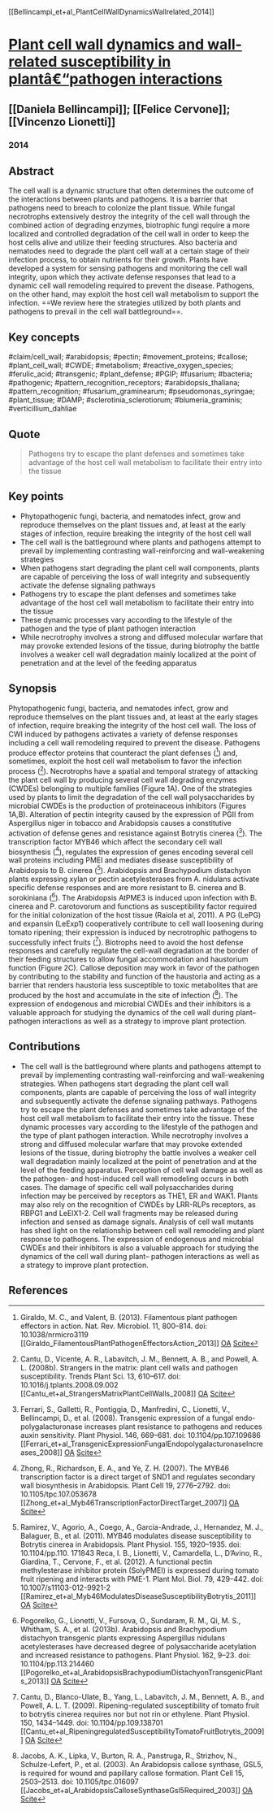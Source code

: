 [[Bellincampi_et+al_PlantCellWallDynamicsWallrelated_2014]]

# [Plant cell wall dynamics and wall-related susceptibility in plantâ€“pathogen interactions](https://dx.doi.org/10.3389/fpls.2014.00228)

## [[Daniela Bellincampi]]; [[Felice Cervone]]; [[Vincenzo Lionetti]]

### 2014

## Abstract
The cell wall is a dynamic structure that often determines the outcome of the interactions between plants and pathogens. It is a barrier that pathogens need to breach to colonize the plant tissue. While fungal necrotrophs extensively destroy the integrity of the cell wall through the combined action of degrading enzymes, biotrophic fungi require a more localized and controlled degradation of the cell wall in order to keep the host cells alive and utilize their feeding structures. Also bacteria and nematodes need to degrade the plant cell wall at a certain stage of their infection process, to obtain nutrients for their growth. Plants have developed a system for sensing pathogens and monitoring the cell wall integrity, upon which they activate defense responses that lead to a dynamic cell wall remodeling required to prevent the disease. Pathogens, on the other hand, may exploit the host cell wall metabolism to support the infection. ==We review here the strategies utilized by both plants and pathogens to prevail in the cell wall battleground==.

## Key concepts
#claim/cell_wall; #arabidopsis; #pectin; #movement_proteins; #callose; #plant_cell_wall; #CWDE; #metabolism; #reactive_oxygen_species; #ferulic_acid; #transgenic; #plant_defense; #PGIP; #fusarium; #bacteria; #pathogenic; #pattern_recognition_receptors; #arabidopsis_thaliana; #pattern_recognition; #fusarium_graminearum; #pseudomonas_syringae; #plant_tissue; #DAMP; #sclerotinia_sclerotiorum; #blumeria_graminis; #verticillium_dahliae

## Quote
> Pathogens try to escape the plant defenses and sometimes take advantage of the host cell wall metabolism to facilitate their entry into the tissue


## Key points
- Phytopathogenic fungi, bacteria, and nematodes infect, grow and reproduce themselves on the plant tissues and, at least at the early stages of infection, require breaking the integrity of the host cell wall
- The cell wall is the battleground where plants and pathogens attempt to prevail by implementing contrasting wall-reinforcing and wall-weakening strategies
- When pathogens start degrading the plant cell wall components, plants are capable of perceiving the loss of wall integrity and subsequently activate the defense signaling pathways
- Pathogens try to escape the plant defenses and sometimes take advantage of the host cell wall metabolism to facilitate their entry into the tissue
- These dynamic processes vary according to the lifestyle of the pathogen and the type of plant pathogen interaction
- While necrotrophy involves a strong and diffused molecular warfare that may provoke extended lesions of the tissue, during biotrophy the battle involves a weaker cell wall degradation mainly localized at the point of penetration and at the level of the feeding apparatus

## Synopsis
Phytopathogenic fungi, bacteria, and nematodes infect, grow and reproduce themselves on the plant tissues and, at least at the early stages of infection, require breaking the integrity of the host cell wall.
The loss of CWI induced by pathogens activates a variety of defense responses including a cell wall remodeling required to prevent the disease.
Pathogens produce effector proteins that counteract the plant defenses ([^Giraldo_2013_a]) and, sometimes, exploit the host cell wall metabolism to favor the infection process ([^Cantu_et+al_2008_b]).
Necrotrophs have a spatial and temporal strategy of attacking the plant cell wall by producing several cell wall degrading enzymes (CWDEs) belonging to multiple families (Figure 1A).
One of the strategies used by plants to limit the degradation of the cell wall polysaccharides by microbial CWDEs is the production of proteinaceous inhibitors (Figures 1A,B).
Alteration of pectin integrity caused by the expression of PGII from Aspergillus niger in tobacco and Arabidopsis causes a constitutive activation of defense genes and resistance against Botrytis cinerea ([^Ferrari_et+al_2008_a]).
The transcription factor MYB46 which affect the secondary cell wall biosynthesis ([^Zhong_et+al_2007_a]), regulates the expression of genes encoding several cell wall proteins including PMEI and mediates disease susceptibility of Arabidopsis to B. cinerea ([^Ramirez_et+al_2011_a]).
Arabidopsis and Brachypodium distachyon plants expressing xylan or pectin acetylesterases from A. nidulans activate specific defense responses and are more resistant to B. cinerea and B. sorokiniana ([^Pogorelko_et+al_2013_b]).
The Arabidopsis AtPME3 is induced upon infection with B. cinerea and P. carotovorum and functions as susceptibility factor required for the initial colonization of the host tissue (Raiola et al, 2011).
A PG (LePG) and expansin (LeExp1) cooperatively contribute to cell wall loosening during tomato ripening; their expression is induced by necrotrophic pathogens to successfully infect fruits ([^Cantu_et+al_2009_a]).
Biotrophs need to avoid the host defense responses and carefully regulate the cell-wall degradation at the border of their feeding structures to allow fungal accommodation and haustorium function (Figure 2C).
Callose deposition may work in favor of the pathogen by contributing to the stability and function of the haustoria and acting as a barrier that renders haustoria less susceptible to toxic metabolites that are produced by the host and accumulate in the site of infection ([^Jacobs_et+al_2003_a]).
The expression of endogenous and microbial CWDEs and their inhibitors is a valuable approach for studying the dynamics of the cell wall during plant– pathogen interactions as well as a strategy to improve plant protection.

## Contributions
- The cell wall is the battleground where plants and pathogens attempt to prevail by implementing contrasting wall-reinforcing and wall-weakening strategies. When pathogens start degrading the plant cell wall components, plants are capable of perceiving the loss of wall integrity and subsequently activate the defense signaling pathways. Pathogens try to escape the plant defenses and sometimes take advantage of the host cell wall metabolism to facilitate their entry into the tissue. These dynamic processes vary according to the lifestyle of the pathogen and the type of plant pathogen interaction. While necrotrophy involves a strong and diffused molecular warfare that may provoke extended lesions of the tissue, during biotrophy the battle involves a weaker cell wall degradation mainly localized at the point of penetration and at the level of the feeding apparatus. Perception of cell wall damage as well as the pathogen- and host-induced cell wall remodeling occurs in both cases. The damage of specific cell wall polysaccharides during infection may be perceived by receptors as THE1, ER and WAK1. Plants may also rely on the recognition of CWDEs by LRR-RLPs receptors, as RBPG1 and LeEIX1-2. Cell wall fragments may be released during infection and sensed as damage signals. Analysis of cell wall mutants has shed light on the relationship between cell wall remodeling and plant response to pathogens. The expression of endogenous and microbial CWDEs and their inhibitors is also a valuable approach for studying the dynamics of the cell wall during plant– pathogen interactions as well as a strategy to improve plant protection.


## References
[^Aguero_et+al_2005_a]: Aguero, C. B., Uratsu, S. L., Greve, C., Powell, A. L. T., Labavitch, J. M., Meredith, C. P., et al. (2005). Evaluation of tolerance to pierce’s disease and botrytis in transgenic plants of Vitis vinifera L. expressing the pear PGIP gene. Mol. Plant Pathol. 6, 43–51. doi: 10.1111/j.1364-3703.2004.00262.x [[Aguero_et+al_EvaluationTolerancePierceDiseaseBotrytis_2005]] [OA](https://doi.org/10.1111/j.1364-3703.2004.00262.x)  [Scite](https://scite.ai/reports/10.1111/j.1364-3703.2004.00262.x)

[^Ahmad_et+al_2011_a]: Ahmad, S., Veyrat, N., Gordon-Weeks, R., Zhang, Y. H., Martin, J., Smart, L., et al. (2011). Benzoxazinoid metabolites regulate innate immunity against aphids and fungi in maize. Plant Physiol. 157, 317–327. doi: 10.1104/pp.111.180224 [[Ahmad_et+al_BenzoxazinoidMetabolitesRegulateInnateImmunity_2011]] [OA](https://doi.org/10.1104/pp.111.180224)  [Scite](https://scite.ai/reports/10.1104/pp.111.180224)

[^Aist_1976_a]: Aist, J. R. (1976). Papillae and related wound plugs of plant cells. Annu. Rev. Phytopathol. 14, 145–163. doi: 10.1146/annurev.py.14.090176.001045 [[Aist_PapillaeRelatedWoundPlugsPlant_1976]] [OA](https://doi.org/10.1146/annurev.py.14.090176.001045)  [Scite](https://scite.ai/reports/10.1146/annurev.py.14.090176.001045)

[^Arancibia_2006_a]: Arancibia, R. A., and Motsenbocker, C. E. (2006). Pectin methylesterase activity in vivo differs from activity in vitro and enhances polygalacturonase-mediated www.frontiersin.org pectin degradation in tabasco pepper. J. Plant Physiol. 163, 488–496. doi: 10.1016/j.jplph.2005.06.022 [[Arancibia_PectinMethylesteraseActivityVivoDiffers_2006]] [OA](https://doi.org/10.1016/j.jplph.2005.06.022)  [Scite](https://scite.ai/reports/10.1016/j.jplph.2005.06.022)

[^Bar_et+al_2010_a]: Bar, M., Sharfman, M., Ron, M., and Avni, A. (2010). BAK1 is required for the attenuation of ethylene-inducing xylanase (Eix)-induced defense responses by the decoy receptor LeEix1. Plant J. 63, 791–800. doi: 10.1111/j.1365-313X.2010.04282.x [[Bar_et+al_Bak1RequiredAttenuationEthyleneinducingXylanase_2010]] [OA](https://doi.org/10.1111/j.1365-313X.2010.04282.x)  [Scite](https://scite.ai/reports/10.1111/j.1365-313X.2010.04282.x)

[^Barcala_et+al_2010_a]: Barcala, M., Garcia, A., Cabrera, J., Casson, S., Lindsey, K., Favery, B., et al. (2010). Early transcriptomic events in microdissected Arabidopsis nematode-induced giant cells. Plant J. 61, 698–712. doi: 10.1111/j.1365-313X.2009.04098.x [[Barcala_et+al_EarlyTranscriptomicEventsMicrodissectedArabidopsis_2010]] [OA](https://doi.org/10.1111/j.1365-313X.2009.04098.x)  [Scite](https://scite.ai/reports/10.1111/j.1365-313X.2009.04098.x)

[^Bechinger_et+al_1999_a]: Bechinger, C., Giebel, K. F., Schnell, M., Leiderer, P., Deising, H. B., and Bastmeyer, M. (1999). Optical measurements of invasive forces exerted by appressoria of a plant pathogenic fungus. Science 285, 1896–1899. doi: 10.1126/science.285.5435.1896 [[Bechinger_et+al_OpticalMeasurementsInvasiveForcesExerted_1999]] [OA](https://doi.org/10.1126/science.285.5435.1896)  [Scite](https://scite.ai/reports/10.1126/science.285.5435.1896)

[^Bednarek_et+al_2009_a]: Bednarek, P., Pislewska-Bednarek, M., Svatos, A., Schneider, B., Doubsky, J., Mansurova, M., et al. (2009). A glucosinolate metabolism pathway in living plant cells mediates broad-spectrum antifungal defense. Science 323, 101–106. doi: 10.1126/science.1163732 [[Bednarek_et+al_GlucosinolateMetabolismPathwayLivingPlant_2009]] [OA](https://doi.org/10.1126/science.1163732)  [Scite](https://scite.ai/reports/10.1126/science.1163732)

[^Bellincampi_et+al_2004_a]: Bellincampi, D., Camardella, L., Delcour, J. A., Desseaux, V., D’Ovidio, R., Durand, A., et al. (2004). Potential physiological role of plant glycosidase inhibitors. Biochim. Biophys. Acta 1696, 265–274. doi: 10.1016/j.bbapap.2003.10.011 [[Bellincampi_et+al_PotentialPhysiologicalRolePlantGlycosidase_2004]] [OA](https://doi.org/10.1016/j.bbapap.2003.10.011)  [Scite](https://scite.ai/reports/10.1016/j.bbapap.2003.10.011)

[^Bethke_et+al_2013_a]: Bethke, G., Grundman, R. E., Sreekanta, S., Truman, W., Katagiri, F., and Glazebrook, J. (2013). Arabidopsis pectin methylesterases contribute to immunity against pseudomonas syringae. Plant Physiol. 164, 1093–1107. doi: 10.1104/pp.113.227637 [[Bethke_et+al_ArabidopsisPectinMethylesterasesContributeImmunity_2013]] [OA](https://doi.org/10.1104/pp.113.227637)  [Scite](https://scite.ai/reports/10.1104/pp.113.227637)

[^Bily_et+al_2003_a]: Bily, A. C., Reid, L. M., Taylor, J. H., Johnston, D., Malouin, C., Burt, A. J., et al. (2003). Dehydrodimers of ferulic acid in maize grain pericarp and aleurone: resistance factors to Fusarium graminearum. Phytopathology 93, 712–719. doi: 10.1094/PHYTO.2003.93.6.712 [[Bily_et+al_DehydrodimersFerulicAcidMaizeGrain_2003]] [OA](https://doi.org/10.1094/PHYTO.2003.93.6.712)  [Scite](https://scite.ai/reports/10.1094/PHYTO.2003.93.6.712)

[^Bohlmann_2014_a]: Bohlmann, H., and Sobczak, M. (2014). The plant cell wall in the feeding sites of cyst nematodes. Front. Plant Sci. 5:89. doi: 10.3389/fpls.2014.00089 [[Bohlmann_PlantCellWallFeedingSites_2014]] [OA](https://doi.org/10.3389/fpls.2014.00089)  [Scite](https://scite.ai/reports/10.3389/fpls.2014.00089)

[^Boller_2009_a]: Boller, T., and He, S. Y. (2009). Innate immunity in plants: an arms race between pattern recognition receptors in plants and effectors in microbial pathogens. Science 324, 742–744. doi: 10.1126/science.1171647 [[Boller_InnateImmunityPlantsArmsRace_2009]] [OA](https://doi.org/10.1126/science.1171647)  [Scite](https://scite.ai/reports/10.1126/science.1171647)

[^Brutus_et+al_2010_a]: Brutus, A., Sicilia, F., Macone, A., Cervone, F., and De Lorenzo, G. (2010). A domain swap approach reveals a role of the plant wall-associated kinase 1 (WAK1) as a receptor of oligogalacturonides. Proc. Natl. Acad. Sci. U.S.A. 107, 9452–9457. doi: 10.1073/pnas.1000675107 [[Brutus_et+al_DomainSwapApproachRevealsRole_2010]] [OA](https://doi.org/10.1073/pnas.1000675107)  [Scite](https://scite.ai/reports/10.1073/pnas.1000675107)

[^Buttner_2009_a]: Buttner, D., and He, S. Y. (2009). Type III protein secretion in plant pathogenic bacteria. Plant Physiol. 150, 1656–1664. doi: 10.1104/pp.109. 139089 Cano-Delgado, A., Penfield, S., Smith, C., Catley, M., and Bevan, M. (2003). Reduced cellulose synthesis invokes lignification and defense responses in Arabidopsis thaliana. Plant J. 34, 351–362. doi: 10.1046/j.1365-313X.2003.01729.x [[Buttner_TypeIiiProteinSecretionPlant_2009]] [OA](https://doi.org/10.1104/pp.109.139089)  [Scite](https://scite.ai/reports/10.1104/pp.109.139089)

[^Cantu_et+al_2009_a]: Cantu, D., Blanco-Ulate, B., Yang, L., Labavitch, J. M., Bennett, A. B., and Powell, A. L. T. (2009). Ripening-regulated susceptibility of tomato fruit to botrytis cinerea requires nor but not rin or ethylene. Plant Physiol. 150, 1434–1449. doi: 10.1104/pp.109.138701 [[Cantu_et+al_RipeningregulatedSusceptibilityTomatoFruitBotrytis_2009]] [OA](https://doi.org/10.1104/pp.109.138701)  [Scite](https://scite.ai/reports/10.1104/pp.109.138701)

[^Cantu_et+al_2008_a]: Cantu, D., Vicente, A. R., Greve, L. C., Dewey, F. M., Bennett, A. B., Labavitch, J. M., et al. (2008a). The intersection between cell wall disassembly, ripening, and fruit susceptibility to Botrytis cinerea. Proc. Natl. Acad. Sci. U.S.A. 105, 859–864. doi: 10.1073/pnas.0709813105 [[Cantu_et+al_IntersectionBetweenCellWallDisassembly_2008]] [OA](https://doi.org/10.1073/pnas.0709813105)  [Scite](https://scite.ai/reports/10.1073/pnas.0709813105)

[^Cantu_et+al_2008_b]: Cantu, D., Vicente, A. R., Labavitch, J. M., Bennett, A. B., and Powell, A. L. (2008b). Strangers in the matrix: plant cell walls and pathogen susceptibility. Trends Plant Sci. 13, 610–617. doi: 10.1016/j.tplants.2008.09.002 [[Cantu_et+al_StrangersMatrixPlantCellWalls_2008]] [OA](https://doi.org/10.1016/j.tplants.2008.09.002)  [Scite](https://scite.ai/reports/10.1016/j.tplants.2008.09.002)

[^Caprari_et+al_1993_a]: Caprari, C., Bergmann, C., Migheli, Q., Salvi, G., Albersheim, P., Darvill, A., et al. (1993). Fusarium moniliforme secretes four endopolygalacturonases derived from a single gene product. Physiol. Mol. Plant Pathol. 43, 453–462. doi: 10.1006/pmpp.1993.1073 [[Caprari_et+al_FusariumMoniliformeSecretesFourEndopolygalacturonases_1993]] [OA](https://doi.org/10.1006/pmpp.1993.1073)  [Scite](https://scite.ai/reports/10.1006/pmpp.1993.1073)

[^Celio_et+al_2004_a]: Celio, G. J., Mims, C. W., and Richardson, E. A. (2004). Ultra-structure and immuno cytochemistry of the host–pathogen interface in poinsettia leaves infected with powdery mildew. Can. J. Bot. 82, 421–429. doi: 10.1139/b04-019 [[Celio_et+al_UltrastructureImmunoCytochemistryHostpathogenInterface_2004]] [OA](https://doi.org/10.1139/b04-019)  [Scite](https://scite.ai/reports/10.1139/b04-019)

[^Chassot_2005_a]: Chassot, C., and Metraux, J. P. (2005). The cuticle as source of signals for plant defense. Plant Biosyst. 139, 28–31. doi: 10.1080/11263500500056344 [[Chassot_CuticleSourceSignalsPlantDefense_2005]] [OA](https://doi.org/10.1080/11263500500056344)  [Scite](https://scite.ai/reports/10.1080/11263500500056344)

[^Chassot_et+al_2007_a]: Chassot, C., Nawrath, C., and Metraux, J. P. (2007). Cuticular defects lead to full immunity to a major plant pathogen. Plant J. 49, 972–980. doi: 10.1111/j.1365313X.2006.03017.x [[Chassot_et+al_CuticularDefectsLeadFullImmunity_2007]] [OA](https://doi.org/10.1111/j.1365313X.2006.03017.x)  [Scite](https://scite.ai/reports/10.1111/j.1365313X.2006.03017.x)

[^Chen_et+al_2000_a]: Chen, M. H., Sheng, J., Hind, G., Handa, A. K., and Citovsky, V. (2000). Interaction between the tobacco mosaic virus movement protein and host cell pectin methylesterases is required for viral cell-to-cell movement. EMBO J. 19, 913–920. doi: 10.1093/emboj/19.5.913 [[Chen_et+al_InteractionBetweenTobaccoMosaicVirus_2000]] [OA](https://doi.org/10.1093/emboj/19.5.913)  [Scite](https://scite.ai/reports/10.1093/emboj/19.5.913)

[^D_et+al_2004_a]: D’Ovidio, R., Mattei, B., Roberti, S., and Bellincampi, D. (2004). Polygalacturonases, polygalacturonase–inhibiting proteins and pectic oligomers in plant–pathogen interactions. Biochim. Biophys. Acta 1696, 237–244. doi: 10.1016/j.bbapap.2003.08.012 [[D_et+al_PolygalacturonasesPolygalacturonaseinhibitingProteinsPecticOligomers_2004]] [OA](https://doi.org/10.1016/j.bbapap.2003.08.012)  [Scite](https://scite.ai/reports/10.1016/j.bbapap.2003.08.012)

[^Dangl_et+al_2013_a]: Dangl, J. L., Horvath, D. M., and Staskawicz, B. J. (2013). Pivoting the plant immune system from dissection to deployment. Science 341, 746–751. doi: 10.1126/science.1236011 [[Dangl_et+al_PivotingPlantImmuneSystemFrom_2013]] [OA](https://doi.org/10.1126/science.1236011)  [Scite](https://scite.ai/reports/10.1126/science.1236011)

[^Daudi_et+al_2012_a]: Daudi, A., Cheng, Z. Y., O’Brien, J. A., Mammarella, N., Khan, S., Ausubel, F. M., et al. (2012). The apoplastic oxidative burst peroxidase in arabidopsis is a major component of pattern-triggered immunity. Plant Cell 24, 275–287. doi: 10.1105/tpc.111.093039 [[Daudi_et+al_ApoplasticOxidativeBurstPeroxidaseArabidopsis_2012]] [OA](https://doi.org/10.1105/tpc.111.093039)  [Scite](https://scite.ai/reports/10.1105/tpc.111.093039)

[^Davis_et+al_2004_a]: Davis, E. L., Hussey, R. S., and Baum, T. J. (2004). Getting to the roots of parasitism by nematodes. Trends Parasitol. 20, 134–141. doi: 10.1016/j.pt.2004.01.005 [[Davis_et+al_GettingRootsParasitismNematodes_2004]] [OA](https://doi.org/10.1016/j.pt.2004.01.005)  [Scite](https://scite.ai/reports/10.1016/j.pt.2004.01.005)

[^Davis_et+al_2008_a]: Davis, E. L., Hussey, R. S., Mitchum, M. G., and Baum, T. J. (2008). Parasitism proteins in nematode–plant interactions. Curr. Opin. Plant Biol. 11, 360–366. doi: 10.1016/j.pbi.2008.04.003 [[Davis_et+al_ParasitismProteinsNematodeplantInteractions_2008]] [OA](https://doi.org/10.1016/j.pbi.2008.04.003)  [Scite](https://scite.ai/reports/10.1016/j.pbi.2008.04.003)

[^Deepak_et+al_2010_a]: Deepak, S., Shailasree, S., Kini, R. K., Muck, A., Mithofer, A., and Shetty, S. H. (2010). Hydroxyproline-rich glycoproteins and plant defense. J. Phytopathol. 158, 585–593. doi: 10.1111/j.1439-0434.2010.01669.x [[Deepak_et+al_HydroxyprolinerichGlycoproteinsPlantDefense_2010]] [OA](https://doi.org/10.1111/j.1439-0434.2010.01669.x)  [Scite](https://scite.ai/reports/10.1111/j.1439-0434.2010.01669.x)

[^de_Lorenzo_et+al_2011_a]: De Lorenzo, G., Brutus, A., Savatin, D. V., Sicilia, F., and Cervone, F. (2011). Engineering plant resistance by constructing chimeric receptors that recognize damage-associated molecular patterns (DAMPs). FEBS Lett. 585, 1521–1528. doi: 10.1016/j.febslet.2011.04.043 [[de_Lorenzo_et+al_EngineeringPlantResistanceConstructingChimeric_2011]] [OA](https://doi.org/10.1016/j.febslet.2011.04.043)  [Scite](https://scite.ai/reports/10.1016/j.febslet.2011.04.043)

[^di_Matteo_et+al_2005_a]: Di Matteo, A., Giovane, A., Raiola, A., Camardella, L., Bonivento, D., De Lorenzo, G., et al. (2005). Structural basis for the interaction between pectin methylesterase and a specific inhibitor protein. Plant Cell 17, 849–858. doi: 10.1105/tpc.104.028886 [[di_Matteo_et+al_StructuralBasisInteractionBetweenPectin_2005]] [OA](https://doi.org/10.1105/tpc.104.028886)  [Scite](https://scite.ai/reports/10.1105/tpc.104.028886)

[^Dorokhov_et+al_2012_a]: Dorokhov, Y. L., Komarova, T. V., Petrunia, I. V., Frolova, O. Y., Pozdyshev, D. V., and Gleba, Y. Y. (2012). Airborne signals from a wounded leaf facilitate viral spreading and induce antibacterial resistance in neighboring plants. PLoS Pathog. 8:e1002640. doi: 10.1371/journal.ppat.1002640 [[Dorokhov_et+al_AirborneSignalsFromWoundedLeaf_2012]] [OA](https://doi.org/10.1371/journal.ppat.1002640)  [Scite](https://scite.ai/reports/10.1371/journal.ppat.1002640)

[^Ellinger_et+al_2013_a]: Ellinger, D., Naumann, M., Falter, C., Zwikowics, C., Jamrow, T., Manisseri, C., et al. (2013). Elevated early callose deposition results in complete penetration resistance to powdery mildew in Arabidopsis. Plant Physiol. 161, 1433–1444. doi: 10.1104/pp.112.211011 [[Ellinger_et+al_ElevatedEarlyCalloseDepositionResults_2013]] [OA](https://doi.org/10.1104/pp.112.211011)  [Scite](https://scite.ai/reports/10.1104/pp.112.211011)

[^Ellis_et+al_2002_a]: Ellis, C., Karafyllidis, I., Wasternack, C., and Turner, J. G. (2002). The Arabidopsis mutant cev1 links cell wall signaling to jasmonate and ethylene responses. Plant Cell 14, 1557–1566. doi: 10.1105/tpc.002022 [[Ellis_et+al_ArabidopsisMutantCev1LinksCell_2002]] [OA](https://doi.org/10.1105/tpc.002022)  [Scite](https://scite.ai/reports/10.1105/tpc.002022)

[^Ellis_2001_a]: Ellis, C., and Turner, J. G. (2001). The Arabidopsis mutant cev1 has constitutively active jasmonate and ethylene signal pathways and enhanced resistance to pathogens. Plant Cell 13, 1025–1033. doi: 10.1105/tpc.13.5.1025 [[Ellis_ArabidopsisMutantCev1ConstitutivelyActive_2001]] [OA](https://doi.org/10.1105/tpc.13.5.1025)  [Scite](https://scite.ai/reports/10.1105/tpc.13.5.1025)

[^Eynck_et+al_2012_a]: Eynck, C., Seguin-Swartz, G., Clarke, W. E., and Parkin, I. A. P. (2012). Monolignol biosynthesis is associated with resistance to Sclerotinia sclerotiorum in Camelina sativa. Mol. Plant Pathol. 13, 887–899. doi: 10.1111/j.1364-3703.2012.00798.x [[Eynck_et+al_MonolignolBiosynthesisAssociatedWithResistance_2012]] [OA](https://doi.org/10.1111/j.1364-3703.2012.00798.x)  [Scite](https://scite.ai/reports/10.1111/j.1364-3703.2012.00798.x)

[^Feng_et+al_2011_a]: Feng, J., Wang, F., Hughes, G. R., Kaminskyj, S., and Wei, Y. D. (2011). An important role for secreted esterase in disease establishment of the wheat powdery mildew fungus Blumeria graminis f. sp tritici. Can. J. Microbiol. 57, 211–216. doi: 10.1139/W10-120 [[Feng_et+al_ImportantRoleSecretedEsteraseDisease_2011]] [OA](https://doi.org/10.1139/W10-120)  [Scite](https://scite.ai/reports/10.1139/W10-120)

[^Ferrari_et+al_2008_a]: Ferrari, S., Galletti, R., Pontiggia, D., Manfredini, C., Lionetti, V., Bellincampi, D., et al. (2008). Transgenic expression of a fungal endo-polygalacturonase increases plant resistance to pathogens and reduces auxin sensitivity. Plant Physiol. 146, 669–681. doi: 10.1104/pp.107.109686 [[Ferrari_et+al_TransgenicExpressionFungalEndopolygalacturonaseIncreases_2008]] [OA](https://doi.org/10.1104/pp.107.109686)  [Scite](https://scite.ai/reports/10.1104/pp.107.109686)

[^Ferrari_et+al_2013_a]: Ferrari, S., Savatin, D. V., Sicilia, F., Gramegna, G., Cervone, F., and De Lorenzo, G. (2013). Oligogalacturonides: plant damage-associated molecular patterns and regulators of growth and development. Front. Plant Sci. 4:49. doi: 10.3389/fpls.2013.00049 [[Ferrari_et+al_OligogalacturonidesPlantDamageassociatedMolecularPatterns_2013]] [OA](https://doi.org/10.3389/fpls.2013.00049)  [Scite](https://scite.ai/reports/10.3389/fpls.2013.00049)

[^Ferrari_et+al_2012_a]: Ferrari, S., Sella, L., Janni, M., Favaron, F., and D’Ovidio, R. (2012). Transgenic expression of polygalacturonase–inhibiting proteins in Arabidopsis and wheat increases resistance to the flower pathogen Fusarium graminearum. Plant Biol. (Stuttg.) 14, 31–38. doi: 10.1111/j.1438-8677.2011.00449.x [[Ferrari_et+al_TransgenicExpressionPolygalacturonaseinhibitingProteinsArabidopsis_2012]] [OA](https://doi.org/10.1111/j.1438-8677.2011.00449.x)  [Scite](https://scite.ai/reports/10.1111/j.1438-8677.2011.00449.x)

[^Flors_et+al_2007_a]: Flors, V., Leyva, M. D., Vicedo, B., Finiti, I., Real, M. D., Garcia-Agustin, P., et al. (2007). Absence of the endo-beta-1,4-glucanases Cel1 and Cel2 reduces susceptibility to Botrytis cinerea in tomato. Plant J. 52, 1027–1040. doi: 10.1111/j.1365-313X.2007.03299.x [[Flors_et+al_AbsenceEndobeta14glucanasesCel1Cel2Reduces_2007]] [OA](https://doi.org/10.1111/j.1365-313X.2007.03299.x)  [Scite](https://scite.ai/reports/10.1111/j.1365-313X.2007.03299.x)

[^Flors_et+al_2008_a]: Flors, V., Ton, J., van Doorn, R., Jakab, G., Garcia-Agustin, P., and Mauch-Mani, B. (2008). Interplay between JA, SA and ABA signalling during basal and induced resistance against Pseudomonas syringae and Alternaria brassicicola. Plant J. 54, 81–92. doi: 10.1111/j.1365-313X.2007.03397.x [[Flors_et+al_InterplayBetweenJaSaAba_2008]] [OA](https://doi.org/10.1111/j.1365-313X.2007.03397.x)  [Scite](https://scite.ai/reports/10.1111/j.1365-313X.2007.03397.x)

[^Gallego-Giraldo_et+al_2011_a]: Gallego-Giraldo, L., Jikumaru, Y., Kamiya, Y., Tang, Y. H., and Dixon, R. A. (2011). Selective lignin downregulation leads to constitutive defense response expression in alfalfa (Medicago sativa L.). New Phytol. 190, 627–639. doi: 10.1111/j.14698137.2010.03621.x [[Gallego-Giraldo_et+al_SelectiveLigninDownregulationLeadsConstitutive_2011]] [OA](https://doi.org/10.1111/j.14698137.2010.03621.x)  [Scite](https://scite.ai/reports/10.1111/j.14698137.2010.03621.x)

[^Galletti_et+al_2008_a]: Galletti, R., Denoux, C., Gambetta, S., Dewdney, J., Ausubel, F. M., De Lorenzo, G., et al. (2008). The AtrbohD-mediated oxidative burst elicited by oligogalacturonides in Arabidopsis is dispensable for the activation of defense responses effective against Botrytis cinerea. Plant Physiol. 148, 1695–1706. doi: 10.1104/pp.108.127845 [[Galletti_et+al_AtrbohdmediatedOxidativeBurstElicitedOligogalacturonides_2008]] [OA](https://doi.org/10.1104/pp.108.127845)  [Scite](https://scite.ai/reports/10.1104/pp.108.127845)

[^Gille_2012_a]: Gille, S., and Pauly, M. (2012). O-acetylation of plant cell wall polysaccharides. Front. Plant Sci. 3:12. doi: 10.3389/fpls.2012.00012 [[Gille_acetylationPlantCellWallPolysaccharides_2012]] [OA](https://doi.org/10.3389/fpls.2012.00012)  [Scite](https://scite.ai/reports/10.3389/fpls.2012.00012)

[^Giraldo_2013_a]: Giraldo, M. C., and Valent, B. (2013). Filamentous plant pathogen effectors in action. Nat. Rev. Microbiol. 11, 800–814. doi: 10.1038/nrmicro3119 [[Giraldo_FilamentousPlantPathogenEffectorsAction_2013]] [OA](https://doi.org/10.1038/nrmicro3119)  [Scite](https://scite.ai/reports/10.1038/nrmicro3119)

[^Hamann_2012_a]: Hamann, T. (2012). Plant cell wall integrity maintenance as an essential component of biotic stress response mechanisms. Front. Plant Sci. 3:77. doi: 10.3389/fpls.2012.00077 [[Hamann_PlantCellWallIntegrityMaintenance_2012]] [OA](https://doi.org/10.3389/fpls.2012.00077)  [Scite](https://scite.ai/reports/10.3389/fpls.2012.00077)

[^Hauck_et+al_2003_a]: Hauck, P., Thilmony, R., and He, S. Y. (2003). A Pseudomonas syringae type III effector suppresses cell wall-based extracellular defense in susceptible Arabidopsis plants. Proc. Natl. Acad. Sci. U.S.A. 100, 8577–8582. doi: 10.1073/pnas.1431173100 [[Hauck_et+al_PseudomonasSyringaeTypeIiiEffector_2003]] [OA](https://doi.org/10.1073/pnas.1431173100)  [Scite](https://scite.ai/reports/10.1073/pnas.1431173100)

[^Hematy_et+al_2007_a]: Hematy, K., Sado, P. E., Van Tuinen, A., Rochange, S., Desnos, T., Balzergue, S., et al. (2007). A receptor-like kinase mediates the response of Arabidopsis cells to the inhibition of cellulose synthesis. Curr. Biol. 17, 922–931. doi: 10.1016/j.cub.2007.05.018 [[Hematy_et+al_ReceptorlikeKinaseMediatesResponseArabidopsis_2007]] [OA](https://doi.org/10.1016/j.cub.2007.05.018)  [Scite](https://scite.ai/reports/10.1016/j.cub.2007.05.018)

[^Herbert_et+al_2004_a]: Herbert, C., O’Connell, R., Gaulin, E., Salesses, V., Esquerre-Tugaye, M. T., and Dumas, B. (2004). Production of a cell wall-associated endopolygalacturonase by Colletotrichum lindemuthianum and pectin degradation during bean infection. Fungal Genet. Biol. 41, 140–147. doi: 10.1016/j.fgb.2003. 09.008 [[Herbert_et+al_ProductionCellWallassociatedEndopolygalacturonaseColletotrichum_2004]] [OA](https://doi.org/10.1016/j.fgb.2003.09.008)  [Scite](https://scite.ai/reports/10.1016/j.fgb.2003.09.008)

[^Hernandez-Blanco_et+al_2007_a]: Hernandez-Blanco, C., Feng, D. X., Hu, J., Sanchez-Vallet, A., Deslandes, L., Llorente, F., et al. (2007). Impairment of cellulose synthases required for Arabidopsis secondary cell wall formation enhances disease resistance. Plant Cell 19, 890–903. doi: 10.1105/tpc.106.048058 [[Hernandez-Blanco_et+al_ImpairmentCelluloseSynthasesRequiredArabidopsis_2007]] [OA](https://doi.org/10.1105/tpc.106.048058)  [Scite](https://scite.ai/reports/10.1105/tpc.106.048058)

[^Hewezi_et+al_2008_a]: Hewezi, T., Howe, P., Maier, T. R., Hussey, R. S., Mitchum, M. G., Davis, E. L., et al. (2008). Cellulose binding protein from the parasitic nematode Heterodera schachtii interacts with Arabidopsis pectin methylesterase: cooperative cell wall modification during parasitism. Plant Cell 20, 3080–3093. doi: 10.1105/tpc.108.063065 [[Hewezi_et+al_CelluloseBindingProteinFromParasitic_2008]] [OA](https://doi.org/10.1105/tpc.108.063065)  [Scite](https://scite.ai/reports/10.1105/tpc.108.063065)

[^Hok_et+al_2010_a]: Hok, S., Attard, A., and Keller, H. (2010). Getting the most from the host: how pathogens force plants to cooperate in disease. Mol. Plant Microbe Interact. 23, 1253–1259. doi: 10.1094/MPMI-04-10-0103 [[Hok_et+al_GettingMostFromHostPathogens_2010]] [OA](https://doi.org/10.1094/MPMI-04-10-0103)  [Scite](https://scite.ai/reports/10.1094/MPMI-04-10-0103)

[^Jacobs_et+al_2003_a]: Jacobs, A. K., Lipka, V., Burton, R. A., Panstruga, R., Strizhov, N., Schulze-Lefert, P., et al. (2003). An Arabidopsis callose synthase, GSL5, is required for wound and papillary callose formation. Plant Cell 15, 2503–2513. doi: 10.1105/tpc.016097 [[Jacobs_et+al_ArabidopsisCalloseSynthaseGsl5Required_2003]] [OA](https://doi.org/10.1105/tpc.016097)  [Scite](https://scite.ai/reports/10.1105/tpc.016097)

[^Juge_2006_a]: Juge, N. (2006). Plant protein inhibitors of cell wall degrading enzymes. Trends Plant Sci. 11, 359–367. doi: 10.1016/j.tplants.2006.05.006 [[Juge_PlantProteinInhibitorsCellWall_2006]] [OA](https://doi.org/10.1016/j.tplants.2006.05.006)  [Scite](https://scite.ai/reports/10.1016/j.tplants.2006.05.006)

[^King_et+al_2011_a]: King, B. C., Waxman, K. D., Nenni, N. V., Walker, L. P., Bergstrom, G. C., and Gibson, D. M. (2011). Arsenal of plant cell wall degrading enzymes reflects host preference among plant pathogenic fungi. Biotechnol. Biofuels 4:4. doi: 10.1186/1754-68344-4 [[King_et+al_ArsenalPlantCellWallDegrading_2011]] [OA](https://doi.org/10.1186/1754-68344-4)  [Scite](https://scite.ai/reports/10.1186/1754-68344-4)

[^Komarova_et+al_2014_a]: Komarova, T. V., Sheshukova, E. V., and Dorokhov, Y. L. (2014). Cell wall methanol as a signal in plant immunity. Front. Plant Sci. 5:101. doi: 10.3389/fpls.2014.00101 [[Komarova_et+al_CellWallMethanolSignalPlant_2014]] [OA](https://doi.org/10.3389/fpls.2014.00101)  [Scite](https://scite.ai/reports/10.3389/fpls.2014.00101)

[^Laluk_2010_a]: Laluk, K., and Mengiste, T. (2010). Necrotroph attacks on plants: wanton destruction or covert extortion? Arabidopsis Book 8:e0136. doi: 10.1199/tab.0136 [[Laluk_NecrotrophAttacksPlantsWantonDestruction_2010]] [OA](https://doi.org/10.1199/tab.0136)  [Scite](https://scite.ai/reports/10.1199/tab.0136)

[^Lionetti_et+al_2012_a]: Lionetti, V., Cervone, F., and Bellincampi, D. (2012). Methyl esterification of pectin plays a role during plant–pathogen interactions and affects plant resistance to diseases. J. Plant Physiol. 169, 1623–1630. doi: 10.1016/j.jplph.2012. 05.006 [[Lionetti_et+al_MethylEsterificationPectinPlaysRole_2012]] [OA](https://doi.org/10.1016/j.jplph.2012.05.006)  [Scite](https://scite.ai/reports/10.1016/j.jplph.2012.05.006)

[^Lionetti_et+al_2007_a]: Lionetti, V., Raiola, A., Camardella, L., Giovane, A., Obel, N., Pauly, M., et al. (2007). Overexpression of pectin methylesterase inhibitors in Arabidopsis restricts fungal infection by Botrytis cinerea. Plant Physiol. 143, 1871–1880. doi: 10.1104/pp.106.090803 [[Lionetti_et+al_OverexpressionPectinMethylesteraseInhibitorsArabidopsis_2007]] [OA](https://doi.org/10.1104/pp.106.090803)  [Scite](https://scite.ai/reports/10.1104/pp.106.090803)

[^Lionetti_et+al_2013_a]: Lionetti, V., Raiola, A., Cervone, F., and Bellincampi, D. (2013). Transgenic expression of pectin methylesterase inhibitors limits tobamovirus spread in tobacco and Arabidopsis. Mol. Plant Pathol. 15, 265–274. doi: 10.1111/mpp. 12090 [[Lionetti_et+al_TransgenicExpressionPectinMethylesteraseInhibitors_2013]] [OA](https://doi.org/10.1111/mpp.12090)  [Scite](https://scite.ai/reports/10.1111/mpp.12090)

[^Llorente_et+al_2005_a]: Llorente, F., Alonso-Blanco, C., Sanchez-Rodriguez, C., Jorda, L., and Molina, A. (2005). ERECTA receptor-like kinase and heterotrimeric G protein from [[Llorente_et+al_ErectaReceptorlikeKinaseHeterotrimeric_2005]] [OA](https://api.scholarcy.com/oa_version?query=Llorente%2C%20F.%20Alonso-Blanco%2C%20C.%20Sanchez-Rodriguez%2C%20C.%20Jorda%2C%20L.%20ERECTA%20receptor-like%20kinase%20and%20heterotrimeric%202005) [GScholar](https://scholar.google.co.uk/scholar?q=Llorente%2C%20F.%20Alonso-Blanco%2C%20C.%20Sanchez-Rodriguez%2C%20C.%20Jorda%2C%20L.%20ERECTA%20receptor-like%20kinase%20and%20heterotrimeric%202005) [Scite](https://api.scholarcy.com/scite_url?query=Llorente%2C%20F.%20Alonso-Blanco%2C%20C.%20Sanchez-Rodriguez%2C%20C.%20Jorda%2C%20L.%20ERECTA%20receptor-like%20kinase%20and%20heterotrimeric%202005)

[^Luna_et+al_2011_a]: Arabidopsis are required for resistance to the necrotrophic fungus Plectosphaerella cucumerina. Plant J. 43, 165–180. doi: 10.1111/j.1365-313X.2005. 02440.x Luna, E., Pastor, V., Robert, J., Flors, V., Mauch-Mani, B., and Ton, J. (2011). Callose deposition: a multifaceted plant defense response. Mol. Plant Microbe Interact. 24, 183–193. doi: 10.1094/MPMI-07-10-0149 [[Luna_et+al_ArabidopsisRequiredResistanceNecrotrophicFungus_2011]] [OA](https://doi.org/10.1111/j.1365-313X.2005.02440.x)  [Scite](https://scite.ai/reports/10.1111/j.1365-313X.2005.02440.x)

[^Manabe_et+al_2011_a]: Manabe, Y., Nafisi, M., Verhertbruggen, Y., Orfila, C., Gille, S., Rautengarten, C., et al. (2011). Loss-of-function mutation of reduced wall acetylation2 in Arabidopsis leads to reduced cell wall acetylation and increased resistance to Botrytis cinerea. Plant Physiol. 155, 1068–1078. doi: 10.1104/pp.110.168989 [[Manabe_et+al_LossfunctionMutationReducedWallAcetylation2_2011]] [OA](https://doi.org/10.1104/pp.110.168989)  [Scite](https://scite.ai/reports/10.1104/pp.110.168989)

[^Mattei_et+al_2002_a]: Mattei, B., Raiola, A., Caprari, C., Federici, L., Bellincampi, D., De Lorenzo, G., et al. (2002) “Studies on plant inhibitors of pectin modifying enzymes: polygalacturonase-inhibiting protein (PGIP) and pectin methylesterase inhibitor (PMEI),” in Carbohydrate Bioengineering Interdisciplinary approaches, eds T. T. Teeri, B. Svensson, H. J. Gilbert, and T. Feizi (CambridgeRoyal Society of Chemistry), 160–167. [[Mattei_et+al_StudiesPlantInhibitorsPectinModifying_2002]] [OA](https://api.scholarcy.com/oa_version?query=Mattei%2C%20B.%20Raiola%2C%20A.%20Caprari%2C%20C.%20Federici%2C%20L.%20Studies%20on%20plant%20inhibitors%20of%20pectin%20modifying%20enzymes%3A%20polygalacturonase-inhibiting%20protein%20%28PGIP%29%20and%20pectin%20methylesterase%20inhibitor%20%28PMEI%29%2C%202002) [GScholar](https://scholar.google.co.uk/scholar?q=Mattei%2C%20B.%20Raiola%2C%20A.%20Caprari%2C%20C.%20Federici%2C%20L.%20Studies%20on%20plant%20inhibitors%20of%20pectin%20modifying%20enzymes%3A%20polygalacturonase-inhibiting%20protein%20%28PGIP%29%20and%20pectin%20methylesterase%20inhibitor%20%28PMEI%29%2C%202002) [Scite](https://api.scholarcy.com/scite_url?query=Mattei%2C%20B.%20Raiola%2C%20A.%20Caprari%2C%20C.%20Federici%2C%20L.%20Studies%20on%20plant%20inhibitors%20of%20pectin%20modifying%20enzymes%3A%20polygalacturonase-inhibiting%20protein%20%28PGIP%29%20and%20pectin%20methylesterase%20inhibitor%20%28PMEI%29%2C%202002)

[^Moscetti_et+al_2013_a]: Moscetti, I., Tundo, S., Janni, M., Sella, L., Gazzetti, K., Tauzin, A., et al. (2013). Constitutive expression of the xylanase inhibitor TAXI-III delays fusarium head blight symptoms in durum wheat transgenic plants. Mol. Plant Microbe Interact. 26, 1464–1472. doi: 10.1094/MPMI-04-13-0121-R Noda, J., Brito, N., and González, C. (2010). The Botrytis cinerea xylanase Xyn11A contributes to virulence with its necrotizing activity, not with its catalytic activity. BMC Plant Biol. 10, 1–15 doi: 10.1186/1471-2229-10-38 [[Moscetti_et+al_ConstitutiveExpressionXylanaseInhibitorTaxiiii_2013]] [OA](https://doi.org/10.1094/MPMI-04-13-0121-R)  [Scite](https://scite.ai/reports/10.1094/MPMI-04-13-0121-R)

[^O_et+al_2012_a]: O’Brien, J. A., Daudi, A., Butt, V. S., and Bolwell, G. P. (2012). Reactive oxygen species and their role in plant defence and cell wall metabolism. Planta 236, 765–779. doi: 10.1007/s00425-012-1696-9 [[O_et+al_ReactiveOxygenSpeciesTheirRole_2012]] [OA](https://doi.org/10.1007/s00425-012-1696-9)  [Scite](https://scite.ai/reports/10.1007/s00425-012-1696-9)

[^Passardi_et+al_2004_a]: Passardi, F., Penel, C., and Dunand, C. (2004). Performing the paradoxical: how plant peroxidases modify the cell wall. Trends Plant Sci. 9, 534–540. doi: 10.1016/j.tplants.2004.09.002 [[Passardi_et+al_PerformingParadoxicalPlantPeroxidasesModify_2004]] [OA](https://doi.org/10.1016/j.tplants.2004.09.002)  [Scite](https://scite.ai/reports/10.1016/j.tplants.2004.09.002)

[^Pogorelko_et+al_2013_a]: Pogorelko, G., Lionetti, V., Bellincampi, D., and Zabotina, O. (2013a). Cell wall integrity: Targeted post–synthetic modifications to reveal its role in plant growth and defense against pathogens. Plant Signal. Behav. 8, 1–8. doi: 10.4161/psb.25435 [[Pogorelko_et+al_CellWallIntegrityTargetedPostsynthetic_2013]] [OA](https://doi.org/10.4161/psb.25435)  [Scite](https://scite.ai/reports/10.4161/psb.25435)

[^Pogorelko_et+al_2013_b]: Pogorelko, G., Lionetti, V., Fursova, O., Sundaram, R. M., Qi, M. S., Whitham, S. A., et al. (2013b). Arabidopsis and Brachypodium distachyon transgenic plants expressing Aspergillus nidulans acetylesterases have decreased degree of polysaccharide acetylation and increased resistance to pathogens. Plant Physiol. 162, 9–23. doi: 10.1104/pp.113.214460 [[Pogorelko_et+al_ArabidopsisBrachypodiumDistachyonTransgenicPlants_2013]] [OA](https://doi.org/10.1104/pp.113.214460)  [Scite](https://scite.ai/reports/10.1104/pp.113.214460)

[^Prins_et+al_2000_a]: Prins, T. W., Tudzynski, P., Von Tiedemann, A., Tudzynski, B., ten Have, A., Hansen, M. E., et al. (2000). “Infection strategies of Botrytis cinerea and related necrotrophic pathogens,” in Fungal Pathology, ed. J. Kronstad (Dordrecht: Kluwer Academic Publishers), 33–64. doi: 10.1007/978-94-015-9546-9_2 [[Prins_et+al_infectionStrategiesBotrytisCinereaRelated_2000]] [OA](https://doi.org/10.1007/978-94-015-9546-9_2)  [Scite](https://scite.ai/reports/10.1007/978-94-015-9546-9_2)

[^Raiola_et+al_2004_a]: Raiola, A., Camardella, L., Giovane, A., Mattei, B., De Lorenzo, G., Cervone, F., et al. (2004). Two Arabidopsis thaliana genes encode functional pectin methylesterase inhibitors. FEBS Lett. 557, 199–203. doi: 10.1016/S0014-5793(03) 01491-1 Raiola, A., Lionetti, V., Elmaghraby, I., Immerzeel, P., Mellerowicz, E. J., Salvi, G., et al. (2011). Pectin methylesterase is induced in Arabidopsis upon infection and is necessary for a successful colonization by necrotrophic pathogens. Mol. Plant Microbe Interact. 24, 432–440. doi: 10.1094/MPMI-07-10-0157 [[Raiola_et+al_ArabidopsisThalianaGenesEncodeFunctional_2004]] [OA](https://doi.org/10.1016/S0014-5793(03))  [Scite](https://scite.ai/reports/10.1016/S0014-5793(03))

[^Ramirez_et+al_2011_a]: Ramirez, V., Agorio, A., Coego, A., Garcia-Andrade, J., Hernandez, M. J., Balaguer, B., et al. (2011). MYB46 modulates disease susceptibility to Botrytis cinerea in Arabidopsis. Plant Physiol. 155, 1920–1935. doi: 10.1104/pp.110. 171843 Reca, I. B., Lionetti, V., Camardella, L., D’Avino, R., Giardina, T., Cervone, F., et al. (2012). A functional pectin methylesterase inhibitor protein (SolyPMEI) is expressed during tomato fruit ripening and interacts with PME-1. Plant Mol. Biol. 79, 429–442. doi: 10.1007/s11103-012-9921-2 [[Ramirez_et+al_Myb46ModulatesDiseaseSusceptibilityBotrytis_2011]] [OA](https://doi.org/10.1104/pp.110.171843)  [Scite](https://scite.ai/reports/10.1104/pp.110.171843)

[^Rocchi_et+al_2011_a]: Rocchi, V., Janni, M., Bellincampi, D., Giardina, T., and D’Ovidio, R. (2011). Intron retention regulates the expression of pectin methylesterase inhibitor (Pmei) genes during wheat growth and development. Plant Biol. 14, 365–373. doi: 10.1111/j.1438-8677.2011.00508.x [[Rocchi_et+al_IntronRetentionRegulatesExpressionPectin_2011]] [OA](https://doi.org/10.1111/j.1438-8677.2011.00508.x)  [Scite](https://scite.ai/reports/10.1111/j.1438-8677.2011.00508.x)

[^Ron_2004_a]: Ron, M., and Avni, A. (2004). The receptor for the fungal elicitor ethylene-inducing xylanase is a member of a resistance-like gene family in tomato. Plant Cell 16, 1604–1615. doi: 10.1105/tpc.022475 [[Ron_ReceptorFungalElicitorEthyleneinducingXylanase_2004]] [OA](https://doi.org/10.1105/tpc.022475)  [Scite](https://scite.ai/reports/10.1105/tpc.022475)

[^Sanchez-Rodriguez_et+al_2009_a]: Sanchez-Rodriguez, C., Estevez, J. M., Llorente, F., Hernandez-Blanco, C., Jorda, L., Pagan, I., et al. (2009). The ERECTA receptor-like kinase regulates cell wallmediated resistance to pathogens in Arabidopsis thaliana. Mol. Plant Microbe Interact. 22, 953–963. doi: 10.1094/MPMI-22-8-0953 www.frontiersin.org [[Sanchez-Rodriguez_et+al_ErectaReceptorlikeKinaseRegulatesCell_2009]] [OA](https://doi.org/10.1094/MPMI-22-8-0953)  [Scite](https://scite.ai/reports/10.1094/MPMI-22-8-0953)

[^Sattler_2013_a]: Sattler, S. E., and Funnell-Harris, D. L. (2013). Modifying lignin to improve bioenergy feedstocks: strengthening the barrier against pathogens? Front. Plant Sci. 4:70. doi: 10.3389/fpls.2013.00070 [[Sattler_ModifyingLigninImproveBioenergyFeedstocks_2013]] [OA](https://doi.org/10.3389/fpls.2013.00070)  [Scite](https://scite.ai/reports/10.3389/fpls.2013.00070)

[^Sella_et+al_2013_a]: Sella, L., Gazzetti, K., Faoro, F., Odorizzi, S., D’Ovidio, R., Schafer, W., et al. (2013). A Fusarium graminearum xylanase expressed during wheat infection is a necrotizing factor but is not essential for virulence. Plant Physiol. Biochem. 64, 1–10. doi: 10.1016/j.plaphy.2012.12.008 [[Sella_et+al_FusariumGraminearumXylanaseExpressedDuring_2013]] [OA](https://doi.org/10.1016/j.plaphy.2012.12.008)  [Scite](https://scite.ai/reports/10.1016/j.plaphy.2012.12.008)

[^Spadoni_et+al_2006_a]: Spadoni, S., Zabotina, O., Di Matteo, A., Mikkelsen, J. D., Cervone, F., DL, G., et al. (2006). Polygalacturonase-inhibiting protein (PGIP) interacts with pectin through a binding site formed by four clustered residues of arginine and lysine. Plant Physiol. 141, 557–564. doi: 10.1104/pp.106.076950 [[Spadoni_et+al_PolygalacturonaseinhibitingProteinpgipInteractsWith_2006]] [OA](https://doi.org/10.1104/pp.106.076950)  [Scite](https://scite.ai/reports/10.1104/pp.106.076950)

[^Taurino_et+al_2014_a]: Taurino, M., Abelenda, J. A., Rio-Alvarez, I., Navarro, C., Vicedo, B., Farmaki, T., et al. (2014). Jasmonate-dependent modifications of the pectin matrix during potato development function as a defense mechanism targeted by Dickeya dadantii virulence factors. Plant J. 77, 418–429. doi: 10.1111/tpj. 12393 [[Taurino_et+al_JasmonatedependentModificationsPectinMatrixDuring_2014]] [OA](https://doi.org/10.1111/tpj.12393)  [Scite](https://scite.ai/reports/10.1111/tpj.12393)

[^Ton_2004_a]: Ton, J., and Mauch-Mani, B. (2004). Beta-amino-butyric acid-induced resistance against necrotrophic pathogens is based on ABA-dependent priming for callose. Plant J. 38, 119–130. doi: 10.1111/j.1365-313X.2004.02028.x [[Ton_BetaaminobutyricAcidinducedResistanceAgainstNecrotrophic_2004]] [OA](https://doi.org/10.1111/j.1365-313X.2004.02028.x)  [Scite](https://scite.ai/reports/10.1111/j.1365-313X.2004.02028.x)

[^Udatha_et+al_2012_a]: Udatha, D. B. R. K., Mapelli, V., Panagiotou, G., and Olsson, L. (2012). Common and distant structural characteristics of feruloyl esterase families from Aspergillus oryzae. PLoS ONE 7:e39473. doi: 10.1371/journal.pone.0039473 [[Udatha_et+al_CommonDistantStructuralCharacteristicsFeruloyl_2012]] [OA](https://doi.org/10.1371/journal.pone.0039473)  [Scite](https://scite.ai/reports/10.1371/journal.pone.0039473)

[^Underwood_2012_a]: Underwood, W. (2012). The plant cell wall: a dynamic barrier against pathogen invasion. Front. Plant Sci. 3:85. doi: 10.3389/fpls.2012.00085 [[Underwood_PlantCellWallDynamicBarrier_2012]] [OA](https://doi.org/10.3389/fpls.2012.00085)  [Scite](https://scite.ai/reports/10.3389/fpls.2012.00085)

[^Vanholme_et+al_2004_a]: Vanholme, B., De Meutter, J., Tytgat, T., Van Montagu, M., Coomans, A., and Gheysen, G. (2004). Secretions of plant-parasitic nematodes: a molecular update. Gene 332, 13–27. doi: 10.1016/j.gene.2004.02.024 [[Vanholme_et+al_SecretionsPlantparasiticNematodesMolecularUpdate_2004]] [OA](https://doi.org/10.1016/j.gene.2004.02.024)  [Scite](https://scite.ai/reports/10.1016/j.gene.2004.02.024)

[^Vogel_et+al_2002_a]: Vogel, J. P., Raab, T. K., Schiff, C., and Somerville, S. C. (2002). PMR6, a pectate lyase-like gene required for powdery mildew susceptibility in Arabidopsis. Plant Cell 14, 2095–2106. doi: 10.1105/tpc.003509 [[Vogel_et+al_Pmr6PectateLyaselikeGeneRequired_2002]] [OA](https://doi.org/10.1105/tpc.003509)  [Scite](https://scite.ai/reports/10.1105/tpc.003509)

[^Vogel_et+al_2004_a]: Vogel, J. P., Raab, T. K., Somerville, C. R., and Somerville, S. C. (2004). Mutations in PMR5 result in powdery mildew resistance and altered cell wall composition. Plant J. 40, 968–978. doi: 10.1111/j.1365-313X.2004.02264.x [[Vogel_et+al_MutationsPmr5ResultPowderyMildew_2004]] [OA](https://doi.org/10.1111/j.1365-313X.2004.02264.x)  [Scite](https://scite.ai/reports/10.1111/j.1365-313X.2004.02264.x)

[^Voigt_2014_a]: Voigt, C. A. (2014). Callose-mediated resistance to pathogenic intruders in plant defense-related papillae. Front. Plant Sci. 5:168. doi: 10.3389/fpls.2014. 00168 [[Voigt_CallosemediatedResistancePathogenicIntrudersPlant_2014]] [OA](https://doi.org/10.3389/fpls.2014.00168)  [Scite](https://scite.ai/reports/10.3389/fpls.2014.00168)

[^Volpi_et+al_2011_a]: Volpi, C., Janni, M., Lionetti, V., Bellincampi, D., Favaron, F., and D’Ovidio, R. (2011). The ectopic expression of a pectin methyl esterase inhibitor increases pectin methyl esterification and limits fungal diseases in wheat. Mol. Plant Microbe Interact. 24, 1012–1019. doi: 10.1094/MPMI-01-11-0021 [[Volpi_et+al_EctopicExpressionPectinMethylEsterase_2011]] [OA](https://doi.org/10.1094/MPMI-01-11-0021)  [Scite](https://scite.ai/reports/10.1094/MPMI-01-11-0021)

[^Wieczorek_et+al_2006_a]: Wieczorek, K., Golecki, B., Gerdes, L., Heinen, P., Szakasits, D., Durachko, D. M., et al. (2006). Expansins are involved in the formation of nematode-induced syncytia in roots of Arabidopsis thaliana. Plant J. 48, 98–112. doi: 10.1111/j.1365313X.2006.02856.x [[Wieczorek_et+al_ExpansinsInvolvedFormationNematodeinducedSyncytia_2006]] [OA](https://doi.org/10.1111/j.1365313X.2006.02856.x)  [Scite](https://scite.ai/reports/10.1111/j.1365313X.2006.02856.x)

[^Wieczorek_et+al_2008_a]: Wieczorek, K., Hofmann, J., Blochl, A., Szakasits, D., Bohlmann, H., and Grundler, F. M. W. (2008). Arabidopsis endo-1,4-beta-glucanases are involved in the formation of root syncytia induced by Heterodera schachtii. Plant J. 53, 336–351. doi: 10.1111/j.1365-313X.2007.03340.x [[Wieczorek_et+al_ArabidopsisEndo14betaglucanasesInvolvedFormationRoot_2008]] [OA](https://doi.org/10.1111/j.1365-313X.2007.03340.x)  [Scite](https://scite.ai/reports/10.1111/j.1365-313X.2007.03340.x)

[^Williamson_2006_a]: Williamson, V. M., and Kumar, A. (2006). Nematode resistance in plants: the battle underground. Trends Genet. 22, 396–403. doi: 10.1016/j.tig.2006.05.003 [[Williamson_NematodeResistancePlantsBattleUnderground_2006]] [OA](https://doi.org/10.1016/j.tig.2006.05.003)  [Scite](https://scite.ai/reports/10.1016/j.tig.2006.05.003)

[^Wilson_2009_a]: Wilson, R. A., and Talbot, N. J. (2009). Under pressure: investigating the biology of plant infection by Magnaporthe oryzae. Nat. Rev. Microbiol. 7, 185–195. doi: 10.1038/nrmicro2032 [[Wilson_UnderPressureInvestigatingBiologyPlant_2009]] [OA](https://doi.org/10.1038/nrmicro2032)  [Scite](https://scite.ai/reports/10.1038/nrmicro2032)

[^Xu_et+al_2011_a]: Xu, L., Zhu, L. F., Tu, L. L., Liu, L. L., Yuan, D. J., Jin, L., et al. (2011). Lignin metabolism has a central role in the resistance of cotton to the wilt fungus Verticillium dahliae as revealed by RNA-Seq-dependent transcriptional analysis and histochemistry. J. Exp. Bot. 62, 5607–5621. doi: 10.1093/jxb/err245 [[Xu_et+al_LigninMetabolismCentralRoleResistance_2011]] [OA](https://doi.org/10.1093/jxb/err245)  [Scite](https://scite.ai/reports/10.1093/jxb/err245)

[^Zhang_et+al_2014_a]: Zhang, L., Kars, I., Essenstam, B., Liebrand, T. W., Wagemakers, L., Elberse, J., et al. (2014). Fungal endopolygalacturonases are recognized as microbeassociated molecular patterns by the Arabidopsis receptor-like protein responsiveness to Botrytis polygalacturonases1. Plant Physiol. 164, 352–364. doi: 10.1104/pp.113.230698 [[Zhang_et+al_FungalEndopolygalacturonasesRecognizedMicrobeassociatedMolecular_2014]] [OA](https://doi.org/10.1104/pp.113.230698)  [Scite](https://scite.ai/reports/10.1104/pp.113.230698)

[^Zhao_et+al_2013_a]: Zhao, Z. T., Liu, H. Q., Wang, C. F., and Xu, J. R. (2013). Comparative analysis of fungal genomes reveals different plant cell wall degrading capacity in fungi. BMC Genomics 14:274. doi: 10.1186/1471-2164-14-274 [[Zhao_et+al_ComparativeAnalysisFungalGenomesReveals_2013]] [OA](https://doi.org/10.1186/1471-2164-14-274)  [Scite](https://scite.ai/reports/10.1186/1471-2164-14-274)

[^Zhong_et+al_2007_a]: Zhong, R., Richardson, E. A., and Ye, Z. H. (2007). The MYB46 transcription factor is a direct target of SND1 and regulates secondary wall biosynthesis in Arabidopsis. Plant Cell 19, 2776–2792. doi: 10.1105/tpc.107.053678 [[Zhong_et+al_Myb46TranscriptionFactorDirectTarget_2007]] [OA](https://doi.org/10.1105/tpc.107.053678)  [Scite](https://scite.ai/reports/10.1105/tpc.107.053678)

